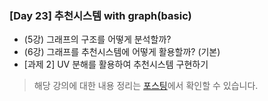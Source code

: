 ### [Day 23] 추천시스템 with graph(basic)

- (5강) 그래프의 구조를 어떻게 분석할까?
- (6강) 그래프를 추천시스템에 어떻게 활용할까? (기본)
- [과제 2] UV 분해를 활용하여 추천시스템 구현하기

> 해당 강의에 대한 내용 정리는 [포스팅](https://ydy8989.github.io/2021-02-24-community/)에서 확인할 수 있습니다.